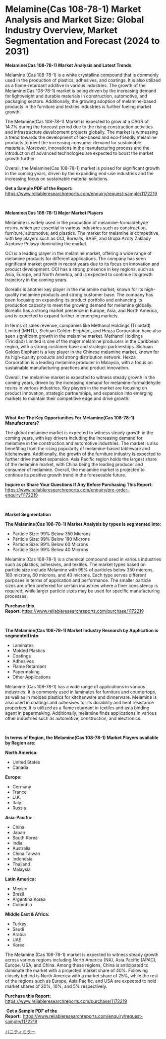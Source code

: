 <p><h1>Melamine(Cas 108-78-1) Market Analysis and Market Size: Global Industry Overview, Market Segmentation and Forecast (2024 to 2031)</h1></p><p><strong>Melamine(Cas 108-78-1) Market Analysis and Latest Trends</strong></p>
<p><p>Melamine (Cas 108-78-1) is a white crystalline compound that is commonly used in the production of plastics, adhesives, and coatings. It is also utilized as a flame-retardant additive in various industries. The growth of the Melamine(Cas 108-78-1) market is being driven by the increasing demand for lightweight and durable materials in construction, automotive, and packaging sectors. Additionally, the growing adoption of melamine-based products in the furniture and textiles industries is further fueling market growth.</p><p>The Melamine(Cas 108-78-1) Market is expected to grow at a CAGR of 14.7% during the forecast period due to the rising construction activities and infrastructure development projects globally. The market is witnessing a trend towards the development of bio-based and eco-friendly melamine products to meet the increasing consumer demand for sustainable materials. Moreover, innovations in the manufacturing process and the introduction of advanced technologies are expected to boost the market growth further.</p><p>Overall, the Melamine(Cas 108-78-1) market is poised for significant growth in the coming years, driven by the expanding end-use industries and the increasing focus on sustainable material solutions.</p></p>
<p><strong>Get a Sample PDF of the Report:&nbsp;</strong> <a href="https://www.reliableresearchreports.com/enquiry/request-sample/1172219">https://www.reliableresearchreports.com/enquiry/request-sample/1172219</a></p>
<p>&nbsp;</p>
<p><strong>Melamine(Cas 108-78-1) Major Market Players</strong></p>
<p><p>Melamine is widely used in the production of melamine-formaldehyde resins, which are essential in various industries such as construction, furniture, automotive, and plastics. The market for melamine is competitive, with key players such as OCI, Borealis, BASF, and Grupa Azoty Zaklady Azotowe Pulawy dominating the market.</p><p>OCI is a leading player in the melamine market, offering a wide range of melamine products for different applications. The company has seen significant market growth in recent years due to its focus on innovation and product development. OCI has a strong presence in key regions, such as Asia, Europe, and North America, and is expected to continue its growth trajectory in the coming years.</p><p>Borealis is another key player in the melamine market, known for its high-quality melamine products and strong customer base. The company has been focusing on expanding its product portfolio and enhancing its production capacity to meet the growing demand for melamine globally. Borealis has a strong market presence in Europe, Asia, and North America, and is expected to expand further in emerging markets.</p><p>In terms of sales revenue, companies like Methanol Holdings (Trinidad) Limited (MHTL), Sichuan Golden Elephant, and Hexza Corporation have also seen significant growth in the melamine market. Methanol Holdings (Trinidad) Limited is one of the major melamine producers in the Caribbean region, with a strong customer base and strategic partnerships. Sichuan Golden Elephant is a key player in the Chinese melamine market, known for its high-quality products and strong distribution network. Hexza Corporation is a leading melamine producer in Malaysia, with a focus on sustainable manufacturing practices and product innovation.</p><p>Overall, the melamine market is expected to witness steady growth in the coming years, driven by the increasing demand for melamine-formaldehyde resins in various industries. Key players in the market are focusing on product innovation, strategic partnerships, and expansion into emerging markets to maintain their competitive edge and drive growth.</p></p>
<p>&nbsp;</p>
<p><strong>What Are The Key Opportunities For Melamine(Cas 108-78-1) Manufacturers?</strong></p>
<p><p>The global melamine market is expected to witness steady growth in the coming years, with key drivers including the increasing demand for melamine in the construction and automotive industries. The market is also benefiting from the rising popularity of melamine-based tableware and kitchenware. Additionally, the growth of the furniture industry is expected to further drive market expansion. Asia Pacific region holds the largest share of the melamine market, with China being the leading producer and consumer of melamine. Overall, the melamine market is projected to continue its positive growth trend in the foreseeable future.</p></p>
<p><strong>Inquire or Share Your Questions If Any Before Purchasing This Report:</strong> <a href="https://www.reliableresearchreports.com/enquiry/pre-order-enquiry/1172219">https://www.reliableresearchreports.com/enquiry/pre-order-enquiry/1172219</a></p>
<p>&nbsp;</p>
<p><strong>Market Segmentation</strong></p>
<p><strong>The Melamine(Cas 108-78-1) Market Analysis by types is segmented into:</strong></p>
<p><ul><li>Particle Size: 99% Below 350 Microns</li><li>Particle Size: 99% Below 180 Microns</li><li>Particle Size: 99% Below 60 Microns</li><li>Particle Size: 99% Below 40 Microns</li></ul></p>
<p><p>Melamine (Cas 108-78-1) is a chemical compound used in various industries such as plastics, adhesives, and textiles. The market types based on particle size include Melamine with 99% of particles below 350 microns, 180 microns, 60 microns, and 40 microns. Each type serves different purposes in terms of application and performance. The smaller particle sizes are often preferred for certain industries where a finer consistency is required, while larger particle sizes may be used for specific manufacturing processes.</p></p>
<p><strong>Purchase this Report:&nbsp;</strong><a href="https://www.reliableresearchreports.com/purchase/1172219">https://www.reliableresearchreports.com/purchase/1172219</a></p>
<p>&nbsp;</p>
<p><strong>The Melamine(Cas 108-78-1) Market Industry Research by Application is segmented into:</strong></p>
<p><ul><li>Laminates</li><li>Molded Plastics</li><li>Coatings</li><li>Adhesives</li><li>Flame Retardant</li><li>Papermaking</li><li>Other Applications</li></ul></p>
<p><p>Melamine (Cas 108-78-1) has a wide range of applications in various industries. It is commonly used in laminates for furniture and countertops, as well as in molded plastics for kitchenware and dinnerware. Melamine is also used in coatings and adhesives for its durability and heat resistance properties. It is utilized as a flame retardant in textiles and as a binding agent in papermaking. Additionally, melamine finds applications in various other industries such as automotive, construction, and electronics.</p></p>
<p>&nbsp;</p>
<p><strong>In terms of Region, the Melamine(Cas 108-78-1) Market Players available by Region are:</strong></p>
<p>
    <p> <strong> North America: </strong>
        <ul>
            <li>United States</li>
            <li>Canada</li>
        </ul>
        </p> 
    <p> <strong> Europe: </strong>
        <ul>
            <li>Germany</li>
            <li>France</li>
            <li>U.K.</li>
            <li>Italy</li>
            <li>Russia</li>
        </ul>
        </p> 
    <p> <strong> Asia-Pacific: </strong>
        <ul>
            <li>China</li>
            <li>Japan</li>
            <li>South Korea</li>
            <li>India</li>
            <li>Australia</li>
            <li>China Taiwan</li>
            <li>Indonesia</li>
            <li>Thailand</li>
            <li>Malaysia</li>
        </ul>
        </p> 
    <p> <strong> Latin America: </strong>
        <ul>
            <li>Mexico</li>
            <li>Brazil</li>
            <li>Argentina Korea</li>
            <li>Colombia</li>
        </ul>
        </p> 
    <p> <strong> Middle East & Africa: </strong>
        <ul>
            <li>Turkey</li>
            <li>Saudi</li>
            <li>Arabia</li>
            <li>UAE</li>
            <li>Korea</li>
        </ul>
    </p>
    </p>
<p><p>The Melamine (Cas 108-78-1) market is expected to witness steady growth across various regions including North America (NA), Asia Pacific (APAC), Europe, USA, and China. Among these regions, China is anticipated to dominate the market with a projected market share of 40%. Following closely behind is North America with a market share of 25%, while the rest of the regions such as Europe, Asia Pacific, and USA are expected to hold market shares of 20%, 10%, and 5% respectively.</p></p>
<p><strong>Purchase this Report: </strong><a href="https://www.reliableresearchreports.com/purchase/1172219">https://www.reliableresearchreports.com/purchase/1172219</a></p>
<p>&nbsp;<strong>Get a Sample PDF of the Report:&nbsp;&nbsp;</strong><a href="https://www.reliableresearchreports.com/enquiry/request-sample/1172219">https://www.reliableresearchreports.com/enquiry/request-sample/1172219</a></p>
<p><strong></strong></p>
<p><p><a href="https://github.com/ppmazlotr77499/Market-Research-Report-List-1/blob/main/5343879592.md">バニティミラー</a></p></p>